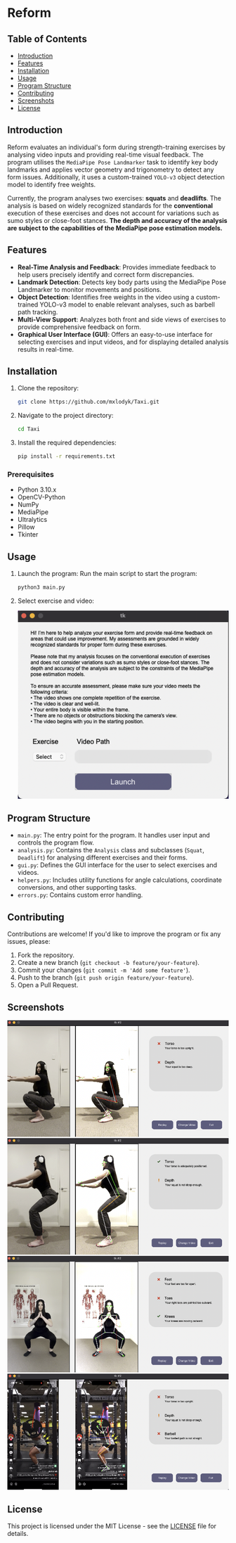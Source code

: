 # Reform

## Table of Contents
- [Introduction](#introduction)
- [Features](#features)
- [Installation](#installation)
- [Usage](#usage)
- [Program Structure](#program-structure)
- [Contributing](#contributing)
- [Screenshots](#screenshots)
- [License](#license)

## Introduction
Reform evaluates an individual's form during strength-training exercises by analysing video inputs and providing real-time visual feedback. The program utilises the `MediaPipe Pose Landmarker` task to identify key body landmarks and applies vector geometry and trigonometry to detect any form issues. Additionally, it uses a custom-trained `YOLO-v3` object detection model to identify free weights.

Currently, the program analyses two exercises: **squats** and **deadlifts**. The analysis is based on widely recognized standards for the **conventional** execution of these exercises and does not account for variations such as sumo styles or close-foot stances. **The depth and accuracy of the analysis are subject to the capabilities of the MediaPipe pose estimation models.**

## Features
- **Real-Time Analysis and Feedback**: Provides immediate feedback to help users precisely identify and correct form discrepancies.
- **Landmark Detection**: Detects key body parts using the MediaPipe Pose Landmarker to monitor movements and positions.
- **Object Detection**: Identifies free weights in the video using a custom-trained YOLO-v3 model to enable relevant analyses, such as barbell path tracking.
- **Multi-View Support**: Analyzes both front and side views of exercises to provide comprehensive feedback on form.
- **Graphical User Interface (GUI)**: Offers an easy-to-use interface for selecting exercises and input videos, and for displaying detailed analysis results in real-time.

## Installation
1. Clone the repository:
    ```bash
    git clone https://github.com/mxlodyk/Taxi.git
    ```
2. Navigate to the project directory:
    ```bash
    cd Taxi
    ```
3. Install the required dependencies:
    ```bash
    pip install -r requirements.txt
    ```

### Prerequisites
- Python 3.10.x
- OpenCV-Python
- NumPy
- MediaPipe
- Ultralytics
- Pillow
- Tkinter

## Usage
1. Launch the program:
    Run the main script to start the program:
    ```bash
    python3 main.py
    ```
2. Select exercise and video:
   
    ![Launch Window](screenshots/launch_window.png)

## Program Structure
- `main.py`: The entry point for the program. It handles user input and controls the program flow.
- `analysis.py`: Contains the `Analysis` class and subclasses (`Squat`, `Deadlift`) for analysing different exercises and their forms.
- `gui.py`: Defines the GUI interface for the user to select exercises and videos.
- `helpers.py`: Includes utility functions for angle calculations, coordinate conversions, and other supporting tasks.
- `errors.py`: Contains custom error handling.

## Contributing
Contributions are welcome! If you'd like to improve the program or fix any issues, please:
1. Fork the repository.
2. Create a new branch (`git checkout -b feature/your-feature`).
3. Commit your changes (`git commit -m 'Add some feature'`).
4. Push to the branch (`git push origin feature/your-feature`).
5. Open a Pull Request.

## Screenshots
![Demonstration 1](screenshots/screenshot_0.png)
![Demonstration 2](screenshots/screenshot_1.png)
![Demonstration 3](screenshots/screenshot_2.png)
![Demonstration 4](screenshots/screenshot_3.png)

## License
This project is licensed under the MIT License - see the [LICENSE](LICENSE) file for details.
